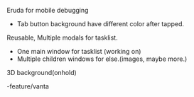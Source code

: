 Eruda for mobile debugging

- Tab button background have different color after tapped.

Reusable, Multiple modals for tasklist.

- One main window for tasklist (working on)
- Multiple children windows for else.(images, maybe more.)

3D background(onhold)

-feature/vanta
